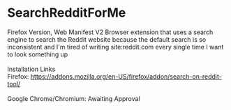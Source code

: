 # SearchRedditForMe
Firefox Version, Web Manifest V2
Browser extension that uses a search engine to search the Reddit website because the default search is so inconsistent
and I'm tired of writing site:reddit.com every single time I want to look something up
<br><br>
Installation Links<br>
Firefox: https://addons.mozilla.org/en-US/firefox/addon/search-on-reddit-tool/<br><br>
Google Chrome/Chromium: Awaiting Approval
